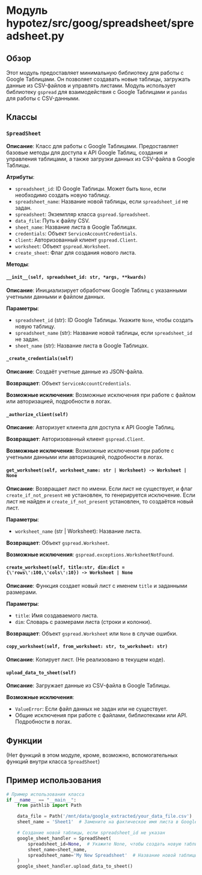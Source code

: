 # Модуль hypotez/src/goog/spreadsheet/spreadsheet.py

## Обзор

Этот модуль предоставляет минимальную библиотеку для работы с Google Таблицами. Он позволяет создавать новые таблицы, загружать данные из CSV-файлов и управлять листами.  Модуль использует библиотеку `gspread` для взаимодействия с Google Таблицами и `pandas` для работы с CSV-данными.


## Классы

### `SpreadSheet`

**Описание**: Класс для работы с Google Таблицами. Предоставляет базовые методы для доступа к API Google Таблиц, создания и управления таблицами, а также загрузки данных из CSV-файла в Google Таблицы.

**Атрибуты**:

- `spreadsheet_id`: ID Google Таблицы. Может быть `None`, если необходимо создать новую таблицу.
- `spreadsheet_name`: Название новой таблицы, если `spreadsheet_id` не задан.
- `spreadsheet`: Экземпляр класса `gspread.Spreadsheet`.
- `data_file`: Путь к файлу CSV.
- `sheet_name`: Название листа в Google Таблицах.
- `credentials`: Объект `ServiceAccountCredentials`.
- `client`: Авторизованный клиент `gspread.Client`.
- `worksheet`: Объект `gspread.Worksheet`.
- `create_sheet`: Флаг для создания нового листа.

**Методы**:

#### `__init__(self, spreadsheet_id: str, *args, **kwards)`

**Описание**: Инициализирует обработчик Google Таблиц с указанными учетными данными и файлом данных.

**Параметры**:

- `spreadsheet_id` (str): ID Google Таблицы.  Укажите `None`, чтобы создать новую таблицу.
- `spreadsheet_name` (str): Название новой таблицы, если `spreadsheet_id` не задан.
- `sheet_name` (str): Название листа в Google Таблицах.


#### `_create_credentials(self)`

**Описание**: Создаёт учетные данные из JSON-файла.

**Возвращает**: Объект `ServiceAccountCredentials`.

**Возможные исключения**:  Возможные исключения при работе с файлом или авторизацией,  подробности в логах.


#### `_authorize_client(self)`

**Описание**: Авторизует клиента для доступа к API Google Таблиц.

**Возвращает**: Авторизованный клиент `gspread.Client`.

**Возможные исключения**:  Возможные исключения при работе с учетными данными или авторизацией,  подробности в логах.


#### `get_worksheet(self, worksheet_name: str | Worksheet) -> Worksheet | None`

**Описание**: Возвращает лист по имени. Если лист не существует, и флаг `create_if_not_present` не установлен, то генерируется исключение.  Если лист не найден и `create_if_not_present` установлен, то создаётся новый лист.


**Параметры**:

- `worksheet_name` (str | Worksheet): Название листа.


**Возвращает**: Объект `gspread.Worksheet`.


**Возможные исключения**: `gspread.exceptions.WorksheetNotFound`.


#### `create_worksheet(self, title:str, dim:dict = {\'rows\':100,\'cols\':10}) -> Worksheet | None`

**Описание**: Функция создает новый лист с именем `title` и заданными размерами.

**Параметры**:
- `title`: Имя создаваемого листа.
- `dim`: Словарь с размерами листа (строки и колонки).


**Возвращает**: Объект `gspread.Worksheet` или `None` в случае ошибки.


#### `copy_worksheet(self, from_worksheet: str, to_worksheet: str)`

**Описание**: Копирует лист. (Не реализовано в текущем коде).

#### `upload_data_to_sheet(self)`

**Описание**: Загружает данные из CSV-файла в Google Таблицы.

**Возможные исключения**:
- `ValueError`: Если файл данных не задан или не существует.
- Общие исключения при работе с файлами, библиотеками или API. Подробности в логах.



## Функции

(Нет функций в этом модуле, кроме, возможно, вспомогательных функций внутри класса `SpreadSheet`)


## Пример использования


```python
# Пример использования класса
if __name__ == "__main__":
    from pathlib import Path

    data_file = Path('/mnt/data/google_extracted/your_data_file.csv')  # Замените на фактический файл
    sheet_name = 'Sheet1'  # Замените на фактическое имя листа в Google Таблицах

    # Создание новой таблицы, если spreadsheet_id не указан
    google_sheet_handler = SpreadSheet(
        spreadsheet_id=None,  # Укажите None, чтобы создать новую таблицу
        sheet_name=sheet_name,
        spreadsheet_name='My New Spreadsheet'  # Название новой таблицы, если spreadsheet_id не указан
    )
    google_sheet_handler.upload_data_to_sheet()
```